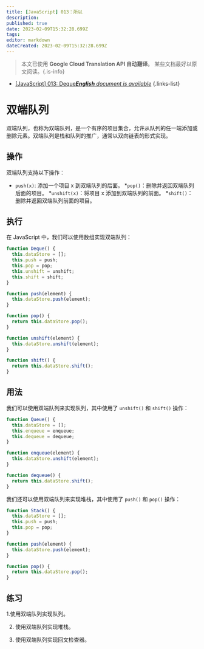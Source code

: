 ```yaml
---
title: [JavaScript] 013：所以
description: 
published: true
date: 2023-02-09T15:32:28.699Z
tags: 
editor: markdown
dateCreated: 2023-02-09T15:32:28.699Z
---
```


> 本文已使用 **Google Cloud Translation API 自动翻译**。
某些文档最好以原文阅读。{.is-info}



- [[JavaScript] 013: Deque***English** document is available*](/en/Knowledge-base/Algorithm/javascript-013-deque)
{.links-list}


# 双端队列

双端队列，也称为双端队列，是一个有序的项目集合，允许从队列的任一端添加或删除元素。双端队列是栈和队列的推广，通常以双向链表的形式实现。

## 操作

双端队列支持以下操作：

* ```push(x)```: 添加一个项目 x 到双端队列的后面。
*```pop()```：删除并返回双端队列后面的项目。
*```unshift(x)```：将项目 x 添加到双端队列的前面。
*```shift()```：删除并返回双端队列前面的项目。

## 执行

在 JavaScript 中，我们可以使用数组实现双端队列：

```javascript
function Deque() {
  this.dataStore = [];
  this.push = push;
  this.pop = pop;
  this.unshift = unshift;
  this.shift = shift;
}

function push(element) {
  this.dataStore.push(element);
}

function pop() {
  return this.dataStore.pop();
}

function unshift(element) {
  this.dataStore.unshift(element);
}

function shift() {
  return this.dataStore.shift();
}
```

## 用法

我们可以使用双端队列来实现队列，其中使用了 ```unshift()``` 和 ```shift()``` 操作：

```javascript
function Queue() {
  this.dataStore = [];
  this.enqueue = enqueue;
  this.dequeue = dequeue;
}

function enqueue(element) {
  this.dataStore.unshift(element);
}

function dequeue() {
  return this.dataStore.shift();
}
```

我们还可以使用双端队列来实现堆栈，其中使用了 ```push()``` 和 ```pop()``` 操作：

```javascript
function Stack() {
  this.dataStore = [];
  this.push = push;
  this.pop = pop;
}

function push(element) {
  this.dataStore.push(element);
}

function pop() {
  return this.dataStore.pop();
}
```

## 练习

1.使用双端队列实现队列。

2. 使用双端队列实现堆栈。

3. 使用双端队列实现回文检查器。